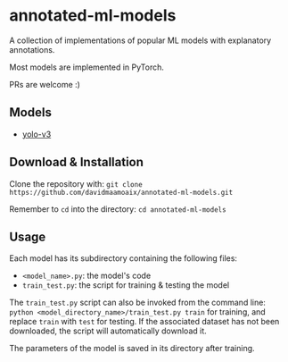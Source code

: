 # annotated-ml-models
A collection of implementations of popular ML models with explanatory annotations.

Most models are implemented in PyTorch.

PRs are welcome :)

## Models
- [yolo-v3](yolo-v3/)

## Download & Installation
Clone the repository with:
```git clone https://github.com/davidmaamoaix/annotated-ml-models.git```

Remember to `cd` into the directory:
```cd annotated-ml-models```

## Usage
Each model has its subdirectory containing the following files:
- `<model_name>.py`: the model's code
- `train_test.py`: the script for training & testing the model

The `train_test.py` script can also be invoked from the command line:
```python <model_directory_name>/train_test.py train```
for training, and replace `train` with `test` for testing. If the associated dataset has not been downloaded, the script will automatically download it.

The parameters of the model is saved in its directory after training.